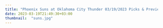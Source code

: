```yaml
---
title: "Phoenix Suns at Oklahoma City Thunder 03/19/2023 Picks & Preview"
date: 2023-03-19T21:49:30+03:00
thumbnail:  "suns.jpg"
---
```


